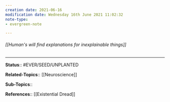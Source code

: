 ```yaml
---
creation date: 2021-06-16
modification date: Wednesday 16th June 2021 11:02:32
note-type: 
- evergreen-note

---
```


###### [[Human's will find explanations for inexplainable things]]



---

**Status**:: #EVER/SEED/UNPLANTED 

**Related-Topics**:: [[Neuroscience]] 
	
**Sub-Topics**::
	
**References**:: [[Existential Dread]]